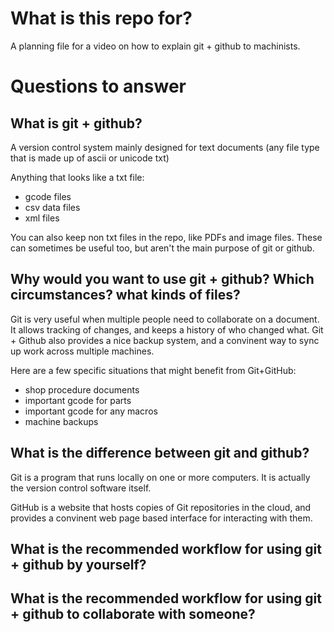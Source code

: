 # What is this repo for? 

A planning file for a video on how to explain git + github to machinists. 



# Questions to answer

## What is git + github? 
A version control system mainly designed for text documents (any file type that is made up of ascii or unicode txt)

Anything that looks like a txt file: 
- gcode files 
- csv data files 
- xml files 


You can also keep non txt files in the repo, like PDFs and image files.
These can sometimes be useful too, but aren't the main purpose of git or github. 

## Why would you want to use git + github? Which circumstances? what kinds of files? 
    
Git is very useful when multiple people need to collaborate on a document.
It allows tracking of changes, and keeps a history of who changed what. 
Git + Github also provides a nice backup system, and a convinent way to sync up work across multiple machines.


Here are a few specific situations that might benefit from Git+GitHub: 

- shop procedure documents
- important gcode for parts 
- important gcode for any macros 
- machine backups 


## What is the difference between git and github? 
Git is a program that runs locally on one or more computers. 
It is actually the version control software itself. 

GitHub is a website that hosts copies of Git repositories in the cloud, 
and provides a convinent web page based interface for interacting with them. 

## What is the recommended workflow for using git + github by yourself? 
## What is the recommended workflow for using git + github to collaborate with someone? 

